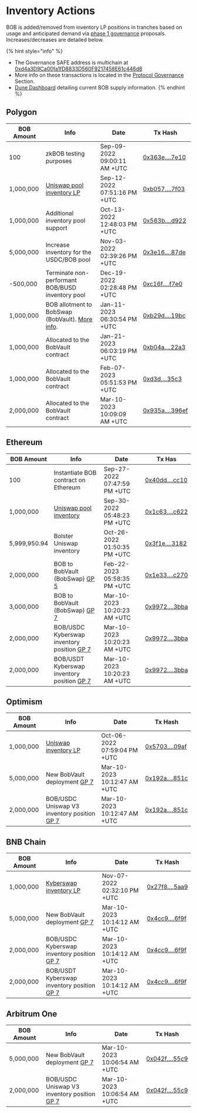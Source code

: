 # Inventory Actions

BOB is added/removed from inventory LP positions in tranches based on usage and anticipated demand via [phase 1 governance](../bob-dao.md#beta-phase-1) proposals. Increases/decreases are detailed below.

{% hint style="info" %}
* The Governance SAFE address is multichain at [0xd4a3D9Ca00fa1fD8833D560F9217458E61c446d8](https://app.safe.global/matic:0xd4a3D9Ca00fa1fD8833D560F9217458E61c446d8/home)
* More info on these transactions is located in the [Protocol Governance](../protocol-governance/) Section.
* [Dune Dashboard](https://dune.com/maxaleks/bob-stable-token) detailing current BOB supply information.
{% endhint %}

## Polygon

| BOB Amount | Info                                                                                                                      | Date                         | Tx Hash                                                                                                          |
| ---------- | ------------------------------------------------------------------------------------------------------------------------- | ---------------------------- | ---------------------------------------------------------------------------------------------------------------- |
| 100        | zkBOB testing purposes                                                                                                    | Sep-09-2022 09:00:11 AM +UTC | [0x363e....7e10](https://polygonscan.com/tx/0x363eabc1c221a6a85cbb77c1b6e556f7db853ddb439774a6089871da1bd37e10)  |
| 1,000,000  | [Uniswap pool inventory LP](https://zkbob.page.link/getBOB)                                                               | Sep-12-2022 07:51:16 PM +UTC | [0xb057....7f03](https://polygonscan.com/tx/0xb0574223b2c7be69999a4204e1e414179fa7f88f48df3a37ba55725706567f03)  |
| 1,000,000  | Additional inventory pool support                                                                                         | Oct-13-2022 12:48:03 PM +UTC | [0x563b....d922](https://polygonscan.com/tx/0x563b56bf3a1c9dd6f2e5f6bc12feae5df7f80801ee9b276efcfd83871c3bd922)  |
| 5,000,000  | Increase inventory for the USDC/BOB pool                                                                                  | Nov-03-2022 02:39:26 PM +UTC | [0x3e16....87de](https://polygonscan.com/tx/0x3e168dc82de33894c85f5f1f4e68afb0e25f43cc6685d8f9307fd4c9a12787de)  |
| -500,000   | Terminate non-performant BOB/BUSD inventory pool                                                                          | Dec-19-2022 02:28:48 PM +UTC | [0xc16f....f7e0](https://polygonscan.com/tx/0xc16f02ff1a29be8db6a076d94d0593abf880542eea6e8a75eb93c9228e5ef7e0)  |
| 1,000,000  | BOB allotment to  BobSwap (BobVault). [More info](../protocol-governance/gp-3-enable-bobvault-bobswap-for-public-use.md). | Jan-11-2023 06:30:54 PM +UTC | [0xb29d....19bc](https://polygonscan.com/tx/0xb29d804f5d2324a458dbbaff2c5da7d5e73c286bf42891f5816b030dfac119bc)  |
| 1,000,000  | Allocated to the BobVault contract                                                                                        | Jan-21-2023 06:03:19 PM +UTC | [0xb04a....22a3](https://polygonscan.com/tx/0xb04ad6ad2e2a050e0130ee7cba8722eb2472b6bd19beb499d77e8fde81ea22a3)  |
| 1,000,000  | Allocated to the BobVault contract                                                                                        | Feb-07-2023 05:51:53 PM +UTC | [0xd3d....35c3](https://polygonscan.com/tx/0xd3ded6606bf47934d1fadb7e3c9561139b65c5cfed9ca8a1ad3ca2386f1935c3)   |
| 2,000,000  | Allocated to the BobVault contract                                                                                        | Mar-10-2023 10:09:09 AM +UTC | [0x935a....396ef](https://polygonscan.com/tx/0x935a74e368b93fa539f5320629dd687e55aaeecd91ebca9e1bfdb185c00396ef) |

## Ethereum&#x20;

| BOB Amount   | Info                                                                                                                                                                                          | Date                         | Tx Has                                                                                                       |
| ------------ | --------------------------------------------------------------------------------------------------------------------------------------------------------------------------------------------- | ---------------------------- | ------------------------------------------------------------------------------------------------------------ |
| 100          | Instantiate BOB contract on Ethereum                                                                                                                                                          | Sep-27-2022 07:47:59 PM +UTC | [0x40dd....cc10](https://etherscan.io/tx/0x40dd99372285c6c2447718d12f4090daf257c076e5f65a4fba08e43b7f52cc10) |
| 1,000,000    | [Uniswap pool inventory](https://app.uniswap.org/#/swap/?chain=ethereum\&inputCurrency=0xA0b86991c6218b36c1d19D4a2e9Eb0cE3606eB48\&outputCurrency=0xB0B195aEFA3650A6908f15CdaC7D92F8a5791B0B) | Sep-30-2022 05:48:23 PM +UTC | [0x1c63....c622](https://etherscan.io/tx/0x1c63241d212dc7f5f64d7e684d256582172022872e08a8685cb3dc353668c622) |
| 5,999,950.94 | Bolster Uniswap inventory                                                                                                                                                                     | Oct-26-2022 01:50:35 PM +UTC | [0x3f1e....3182](https://etherscan.io/tx/0x3f1e4fafd917ec97540a047f5b042ccdb14b6d2971552bc98e450d6812623182) |
| 2,000,000    | BOB to BobVault (BobSwap) [GP 5](../protocol-governance/gp-5-enable-bobvault-bobswap-on-ethereum-mainnet.md)                                                                                  | Feb-22-2023 05:58:35 PM +UTC | [0x1e33....c270](https://etherscan.io/tx/0x1e33247389a04b8ffea082267821a9ccf2d79826812035d1256cb60b477bc270) |
| 3,000,000    | BOB to BobVault (BobSwap) [GP 7](../protocol-governance/gp-7-increase-multi-chain-inventory-and-update-bobswap.md)                                                                            | Mar-10-2023 10:20:23 AM +UTC | [0x9972....3bba](https://etherscan.io/tx/0x9972a9f4294531d0bffc96eb795e35539b0a20a83956b07d39a9887831c03bba) |
| 2,000,000    | BOB/USDC Kyberswap inventory position [GP 7](../protocol-governance/gp-7-increase-multi-chain-inventory-and-update-bobswap.md)                                                                | Mar-10-2023 10:20:23 AM +UTC | [0x9972....3bba](https://etherscan.io/tx/0x9972a9f4294531d0bffc96eb795e35539b0a20a83956b07d39a9887831c03bba) |
| 2,000,000    | BOB/USDT Kyberswap inventory position [GP 7](../protocol-governance/gp-7-increase-multi-chain-inventory-and-update-bobswap.md)                                                                | Mar-10-2023 10:20:23 AM +UTC | [0x9972....3bba](https://etherscan.io/tx/0x9972a9f4294531d0bffc96eb795e35539b0a20a83956b07d39a9887831c03bba) |

## Optimism

| BOB Amount | Info                                                                                                                                                                                        | Date                         | Tx Hash                                                                                                                 |
| ---------- | ------------------------------------------------------------------------------------------------------------------------------------------------------------------------------------------- | ---------------------------- | ----------------------------------------------------------------------------------------------------------------------- |
| 1,000,000  | [Uniswap inventory LP](https://app.uniswap.org/#/swap/?chain=optimism\&inputCurrency=0xA0b86991c6218b36c1d19D4a2e9Eb0cE3606eB48\&outputCurrency=0xB0B195aEFA3650A6908f15CdaC7D92F8a5791B0B) | Oct-06-2022 07:59:04 PM +UTC | [0x5703....09af](https://optimistic.etherscan.io/tx/0x57039c5a011c6a41f5e89e8928adafe2e964d20c005b2114eb73687a0cff09af) |
| 5,000,000  | New BobVault deployment  [GP 7](../protocol-governance/gp-7-increase-multi-chain-inventory-and-update-bobswap.md)                                                                           | Mar-10-2023 10:12:47 AM +UTC | [0x192a....851c](https://optimistic.etherscan.io/tx/0x192aeefa67c2a47a9e4727807f573e81510939989ea0de6295d2df1eaeb7851c) |
| 2,000,000  | BOB/USDC Uniswap V3 inventory position  [GP 7](../protocol-governance/gp-7-increase-multi-chain-inventory-and-update-bobswap.md)                                                            | Mar-10-2023 10:12:47 AM +UTC | [0x192a....851c](https://optimistic.etherscan.io/tx/0x192aeefa67c2a47a9e4727807f573e81510939989ea0de6295d2df1eaeb7851c) |

## BNB Chain

| BOB Amount | Info                                                                                                                           | Date                         | Tx Hash                                                                                                     |
| ---------- | ------------------------------------------------------------------------------------------------------------------------------ | ---------------------------- | ----------------------------------------------------------------------------------------------------------- |
| 1,000,000  | [Kyberswap inventory LP](https://kyberswap.com/swap/bnb/bob-to-usdc)                                                           | Nov-07-2022 02:32:10 PM +UTC | [0x27f8....5aa9](https://bscscan.com/tx/0x27f833734e9b3f018ff6b903fe856bf2bbc3a853aa585b5836c6e22308975aa9) |
| 5,000,000  | New BobVault deployment  [GP 7](../protocol-governance/gp-7-increase-multi-chain-inventory-and-update-bobswap.md)              | Mar-10-2023 10:14:12 AM +UTC | [0x4cc9....6f9f](https://bscscan.com/tx/0x4cc92a608c8d3f8c8e150d22d9038a5fe16a1b2e657a59289441d21778556f9f) |
| 2,000,000  | BOB/USDC Kyberswap inventory position [GP 7](../protocol-governance/gp-7-increase-multi-chain-inventory-and-update-bobswap.md) | Mar-10-2023 10:14:12 AM +UTC | [0x4cc9....6f9f](https://bscscan.com/tx/0x4cc92a608c8d3f8c8e150d22d9038a5fe16a1b2e657a59289441d21778556f9f) |
| 2,000,000  | BOB/USDT Kyberswap inventory position [GP 7](../protocol-governance/gp-7-increase-multi-chain-inventory-and-update-bobswap.md) | Mar-10-2023 10:14:12 AM +UTC | [0x4cc9....6f9f](https://bscscan.com/tx/0x4cc92a608c8d3f8c8e150d22d9038a5fe16a1b2e657a59289441d21778556f9f) |

## Arbitrum One

| BOB Amount | Info                                                                                                                             | Date                         | Tx Hash                                                                                                     |
| ---------- | -------------------------------------------------------------------------------------------------------------------------------- | ---------------------------- | ----------------------------------------------------------------------------------------------------------- |
| 5,000,000  | New BobVault deployment  [GP 7](../protocol-governance/gp-7-increase-multi-chain-inventory-and-update-bobswap.md)                | Mar-10-2023 10:06:54 AM +UTC | [0x042f....55c9](https://arbiscan.io/tx/0x042f31f4d0a43e3c5626695b086a403981c043ce6cb1d4653bd100aedd9155c9) |
| 2,000,000  | BOB/USDC Uniswap V3 inventory position  [GP 7](../protocol-governance/gp-7-increase-multi-chain-inventory-and-update-bobswap.md) | Mar-10-2023 10:06:54 AM +UTC | [0x042f....55c9](https://arbiscan.io/tx/0x042f31f4d0a43e3c5626695b086a403981c043ce6cb1d4653bd100aedd9155c9) |
